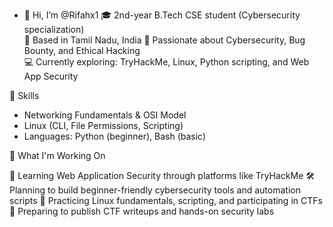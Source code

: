 - 👋 Hi, I’m @Rifahx1
🎓 2nd-year B.Tech CSE student (Cybersecurity specialization)  
📍 Based in Tamil Nadu, India 
🔐 Passionate about Cybersecurity, Bug Bounty, and Ethical Hacking  
💻 Currently exploring: TryHackMe, Linux, Python scripting, and Web App Security

🧠 Skills
- Networking Fundamentals & OSI Model
- Linux (CLI, File Permissions, Scripting)
- Languages: Python (beginner), Bash (basic)

📌 What I'm Working On

🌱 Learning Web Application Security through platforms like TryHackMe
🛠️ Planning to build beginner-friendly cybersecurity tools and automation scripts
🧩 Practicing Linux fundamentals, scripting, and participating in CTFs
📓 Preparing to publish CTF writeups and hands-on security labs


<!---
Rifahx1/Rifahx1 is a ✨ special ✨ repository because its `README.md` (this file) appears on your GitHub profile.
You can click the Preview link to take a look at your changes.
--->
